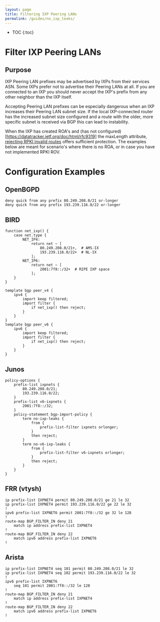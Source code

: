 ```yaml
---
layout: page
title: Filtering IXP Peering LANs
permalink: /guides/no_ixp_leaks/
---
```


* TOC
{:toc}

# Filter IXP Peering LANs

## Purpose

IXP Peering LAN prefixes may be advertised by IXPs from their services ASN. Some IXPs prefer not to advertise their Peering LANs at all.
If you are connected to an IXP you should never accept the IXP's prefix from any other neighbor than the IXP itself.

Accepting Peering LAN prefixes can be especially dangerous when an IXP increases their Peering LAN subnet size.
If the local IXP-connected router has the increased subnet size configured and a route with the older, more specific subnet is received via BGP this can lead to instability.

When the IXP has created ROA's and (has not configured)[https://datatracker.ietf.org/doc/html/rfc9319] the maxLength attribute, [rejecting RPKI invalid routes](/guides/reject_invalids) offers sufficient protection.
The examples below are meant for scenario's where there is no ROA, or in case you have not implemented RPKI ROV.

# Configuration Examples

## OpenBGPD

```
deny quick from any prefix 80.249.208.0/21 or-longer
deny quick from any prefix 193.239.116.0/22 or-longer
```

## BIRD

```
function net_ixp() {
    case net.type {
        NET_IP4:
            return net ~ [
                80.249.208.0/21+,  # AMS-IX
                193.239.116.0/22+  # NL-IX
            ];
        NET_IP6:
            return net ~ [
                2001:7f8::/32+  # RIPE IXP space
            ];
    }
}

template bgp peer_v4 {
    ipv4 {
        import keep filtered;
        import filter {
            if net_ixp() then reject;
        }
    }
}
template bgp peer_v6 {
    ipv6 {
        import keep filtered;
        import filter {
            if net_ixp() then reject;
        }
    }
}
```

## Junos

```
policy-options {
    prefix-list ixpnets {
        80.249.208.0/21;
        193.239.116.0/22;
    }
    prefix-list v6-ixpnets {
        2001:7f8::/32;
    }
    policy-statement bgp-import-policy {
        term no-ixp-leaks {
            from {
                prefix-list-filter ixpnets orlonger;
            }                               
            then reject;                    
        }                                   
        term no-v6-ixp-leaks {
            from {
                prefix-list-filter v6-ixpnets orlonger;
            }                               
            then reject;
        }
    }                    
}
```

## FRR (vtysh)

```
ip prefix-list IXPNET4 permit 80.249.208.0/21 ge 21 le 32
ip prefix-list IXPNET4 permit 193.239.116.0/22 ge 22 le 32
!
ipv6 prefix-list IXPNET6 permit 2001:7f8::/32 ge 32 le 128
!
route-map BGP_FILTER_IN deny 21
    match ip address prefix-list IXPNET4
!
route-map BGP_FILTER_IN deny 22
    match ipv6 address prefix-list IXPNET6
!
```

## Arista

```
ip prefix-list IXPNET4 seq 101 permit 80.249.208.0/21 le 32
ip prefix-list IXPNET4 seq 102 permit 193.239.116.0/22 le 32
!
ipv6 prefix-list IXPNET6
    seq 101 permit 2001:7f8::/32 le 128
!
route-map BGP_FILTER_IN deny 21
    match ip address prefix-list IXPNET4
!
route-map BGP_FILTER_IN deny 22
    match ipv6 address prefix-list IXPNET6
!
```
